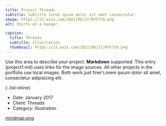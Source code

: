 ```yaml
---
title: Project Threads
subtitle: subtitle lorem ipsum dolor sit amet consectetur.
image: https://z3.ax1x.com/2021/06/27/RYF7t0.png
alt: Shirts on a hanger

caption:
  title: Threads
  subtitle: Illustration
  thumbnail: https://z3.ax1x.com/2021/06/27/RYF7t0.png
---
```

Use this area to describe your project. **Markdown** supported. This entry (project1.md) uses links for the image sources. All other projects in the portfolio use local images. Both work just fine! Lorem ipsum dolor sit amet, consectetur adipisicing elit.

{:.list-inline}
- Date: January 2017
- Client: Threads
- Category: Illustration

[mindmap.png](https://z3.ax1x.com/2021/06/27/RYF7t0.png)